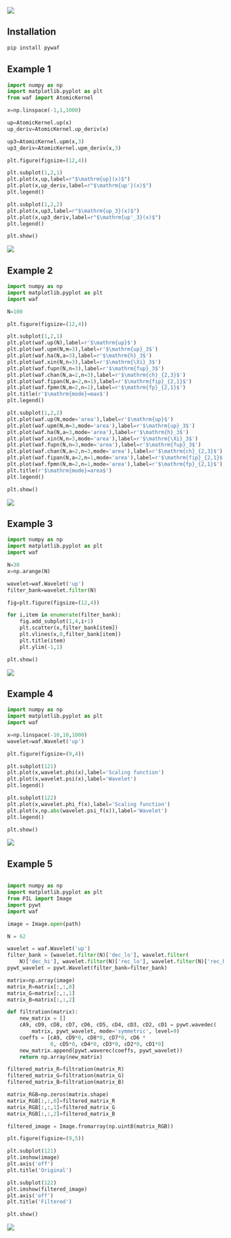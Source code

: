 ![](https://komarev.com/ghpvc/?username=Atomic-community&color=00af54)

## Installation
```bash
pip install pywaf
```

## Example 1
```python
import numpy as np
import matplotlib.pyplot as plt
from waf import AtomicKernel

x=np.linspace(-1,1,1000)

up=AtomicKernel.up(x)
up_deriv=AtomicKernel.up_deriv(x)

up3=AtomicKernel.upm(x,3)
up3_deriv=AtomicKernel.upm_deriv(x,3)

plt.figure(figsize=(12,4))

plt.subplot(1,2,1)
plt.plot(x,up,label=r"$\mathrm{up}(x)$")
plt.plot(x,up_deriv,label=r"$\mathrm{up'}(x)$")
plt.legend()

plt.subplot(1,2,2)
plt.plot(x,up3,label=r"$\mathrm{up_3}(x)$")
plt.plot(x,up3_deriv,label=r"$\mathrm{up'_3}(x)$")
plt.legend()

plt.show()
```
<img src="https://github.com/Atomic-community/.github/blob/main/example/example_1.png" >

## Example 2
```python
import numpy as np
import matplotlib.pyplot as plt
import waf

N=100

plt.figure(figsize=(12,4))

plt.subplot(1,2,1)
plt.plot(waf.up(N),label=r'$\mathrm{up}$')
plt.plot(waf.upm(N,m=3),label=r'$\mathrm{up}_3$')
plt.plot(waf.ha(N,a=3),label=r'$\mathrm{h}_3$')
plt.plot(waf.xin(N,n=3),label=r'$\mathrm{\Xi}_3$')
plt.plot(waf.fupn(N,n=3),label=r'$\mathrm{fup}_3$')
plt.plot(waf.chan(N,a=2,n=3),label=r'$\mathrm{ch}_{2,3}$')
plt.plot(waf.fipan(N,a=2,n=1),label=r'$\mathrm{fip}_{2,1}$')
plt.plot(waf.fpmn(N,m=2,n=1),label=r'$\mathrm{fp}_{2,1}$')
plt.title(r'$\mathrm{mode}=max$')
plt.legend()

plt.subplot(1,2,2)
plt.plot(waf.up(N,mode='area'),label=r'$\mathrm{up}$')
plt.plot(waf.upm(N,m=3,mode='area'),label=r'$\mathrm{up}_3$')
plt.plot(waf.ha(N,a=3,mode='area'),label=r'$\mathrm{h}_3$')
plt.plot(waf.xin(N,n=3,mode='area'),label=r'$\mathrm{\Xi}_3$')
plt.plot(waf.fupn(N,n=3,mode='area'),label=r'$\mathrm{fup}_3$')
plt.plot(waf.chan(N,a=2,n=3,mode='area'),label=r'$\mathrm{ch}_{2,3}$')
plt.plot(waf.fipan(N,a=2,n=1,mode='area'),label=r'$\mathrm{fip}_{2,1}$')
plt.plot(waf.fpmn(N,m=2,n=1,mode='area'),label=r'$\mathrm{fp}_{2,1}$')
plt.title(r'$\mathrm{mode}=area$')
plt.legend()

plt.show()
```
<img src="https://github.com/Atomic-community/.github/blob/main/example/example_2.png" >

## Example 3
```python
import numpy as np
import matplotlib.pyplot as plt
import waf

N=30
x=np.arange(N)

wavelet=waf.Wavelet('up')
filter_bank=wavelet.filter(N)

fig=plt.figure(figsize=(12,4))

for i,item in enumerate(filter_bank):
    fig.add_subplot(1,4,i+1)
    plt.scatter(x,filter_bank[item])
    plt.vlines(x,0,filter_bank[item])
    plt.title(item)
    plt.ylim(-1,1)

plt.show()
```
<img src="https://github.com/Atomic-community/.github/blob/main/example/example_3.png" >

## Example 4
```python
import numpy as np
import matplotlib.pyplot as plt
import waf

x=np.linspace(-10,10,1000)
wavelet=waf.Wavelet('up')

plt.figure(figsize=(9,4))

plt.subplot(121)
plt.plot(x,wavelet.phi(x),label='Scaling function')
plt.plot(x,wavelet.psi(x),label='Wavelet')
plt.legend()

plt.subplot(122)
plt.plot(x,wavelet.phi_f(x),label='Scaling function')
plt.plot(x,np.abs(wavelet.psi_f(x)),label='Wavelet')
plt.legend()

plt.show()
```
<img src="https://github.com/Atomic-community/.github/blob/main/example/example_4.png" >

## Example 5
```python

import numpy as np
import matplotlib.pyplot as plt
from PIL import Image
import pywt
import waf

image = Image.open(path)

N = 62

wavelet = waf.Wavelet('up')
filter_bank = [wavelet.filter(N)['dec_lo'], wavelet.filter(
    N)['dec_hi'], wavelet.filter(N)['rec_lo'], wavelet.filter(N)['rec_hi']]
pywt_wavelet = pywt.Wavelet(filter_bank=filter_bank)

matrix=np.array(image)
matrix_R=matrix[:,:,0]
matrix_G=matrix[:,:,1]
matrix_B=matrix[:,:,2]

def filtration(matrix):
    new_matrix = []
    cA9, cD9, cD8, cD7, cD6, cD5, cD4, cD3, cD2, cD1 = pywt.wavedec(
        matrix, pywt_wavelet, mode='symmetric', level=9)
    coeffs = [cA9, cD9*0, cD8*0, cD7*0, cD6 *
              0, cD5*0, cD4*0, cD3*0, cD2*0, cD1*0]
    new_matrix.append(pywt.waverec(coeffs, pywt_wavelet))
    return np.array(new_matrix)

filtered_matrix_R=filtration(matrix_R)
filtered_matrix_G=filtration(matrix_G)
filtered_matrix_B=filtration(matrix_B)

matrix_RGB=np.zeros(matrix.shape)
matrix_RGB[:,:,0]=filtered_matrix_R
matrix_RGB[:,:,1]=filtered_matrix_G
matrix_RGB[:,:,2]=filtered_matrix_B

filtered_image = Image.fromarray(np.uint8(matrix_RGB))

plt.figure(figsize=(9,5))

plt.subplot(121)
plt.imshow(image)
plt.axis('off')
plt.title('Original')

plt.subplot(122)
plt.imshow(filtered_image)
plt.axis('off')
plt.title('Filtered')

plt.show()
```
<img src="https://github.com/Atomic-community/.github/blob/main/example/example_5.png" >
